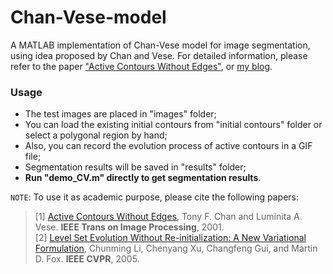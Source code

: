 # Chan-Vese-model
A MATLAB implementation of Chan-Vese model for image segmentation, using idea proposed by Chan and Vese. For detailed information, please refer to the paper ["Active Contours Without Edges"](http://ieeexplore.ieee.org/abstract/document/902291/), or [my blog](https://gaomingqi.github.io/posts/2016/12/blog-post-1/).

### Usage
* The test images are placed in "images" folder;  
* You can load the existing initial contours from "initial contours" folder or select a polygonal region by hand;  
* Also, you can record the evolution process of active contours in a GIF file;
* Segmentation results will be saved in "results" folder;
* __Run "demo_CV.m" directly to get segmentation results__.

`NOTE`: To use it as academic purpose, please cite the following papers: 

>[1] [Active Contours Without Edges](http://ieeexplore.ieee.org/abstract/document/902291/), Tony F. Chan and Luminita A. Vese. __IEEE Trans on Image Processing__, 2001.  
>[2] [Level Set Evolution Without Re-initialization: A New Variational Formulation](http://ieeexplore.ieee.org/document/1467299/), Chunming Li, Chenyang Xu, Changfeng Gui, and Martin D. Fox. __IEEE CVPR__, 2005.
